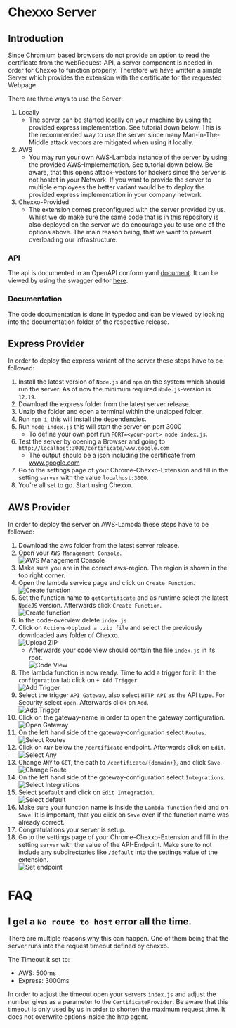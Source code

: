 # Chexxo Server
## Introduction
Since Chromium based browsers do not provide an option to read the certificate from the webRequest-API, a server component is needed in order for Chexxo to function properly. Therefore we have written a simple Server which provides the extension with the certificate for the requested Webpage.

There are three ways to use the Server:
1. Locally
    - The server can be started locally on your machine by using the provided express implementation. See tutorial down below. This is the recommended way to use the server since many Man-In-The-Middle attack vectors are mitigated when using it locally.
2. AWS
    - You may run your own AWS-Lambda instance of the server by using the provided AWS-Implementation. See tutorial down below. Be aware, that this opens attack-vectors for hackers since the server is not hostet in your Network. If you want to provide the server to multiple employees the better variant would be to deploy the provided express implementation in your company network.
3. Chexxo-Provided
    - The extension comes preconfigured with the server provided by us. Whilst we do make sure the same code that is in this repository is also deployed on the server we do encourage you to use one of the options above. The main reason being, that we want to prevent overloading our infrastructure.

### API
The api is documented in an OpenAPI conform yaml [document](./openapi.yaml). It can be viewed by using the swagger editor [here](https://editor.swagger.io/).

### Documentation
The code documentation is done in typedoc and can be viewed by looking into the documentation folder of the respective release.

## Express Provider
In order to deploy the express variant of the server these steps have to be followed:
1. Install the latest version of `Node.js` and `npm` on the system which should run the server. As of now the minimum required `Node.js`-version is `12.19`.
2. Download the express folder from the latest server release.
3. Unzip the folder and open a terminal within the unzipped folder.
4. Run `npm i`, this will install the dependencies.
5. Run `node index.js` this will start the server on port 3000
    - To define your own port run `PORT=<your-port> node index.js`.
6. Test the server by opening a Browser and going to `http://localhost:3000/certificate/www.google.com`
    - The output should be a json including the certificate from www.google.com
7. Go to the settings page of your Chrome-Chexxo-Extension and fill in the setting `server` with the value `localhost:3000`.
8. You're all set to go. Start using Chexxo.

## AWS Provider
In order to deploy the server on AWS-Lambda these steps have to be followed:
1. Download the aws folder from the latest server release.
2. Open your `AWS Management Console`.  
![AWS Management Console](img/1-aws-console.jpg)
3. Make sure you are in the correct aws-region. The region is shown in the top right corner.
4. Open the lambda service page and click on `Create Function`.  
![Create function](img/2-create-function.jpg)
5. Set the function name to `getCertificate` and as runtime select the latest `NodeJS` version. Afterwards click `Create Function`.  
![Create function](img/3-create-function.jpg)
6. In the code-overview delete `index.js`
7. Click on `Actions`->`Upload a .zip file` and select the previously downloaded aws folder of Chexxo.  
![Upload ZIP](img/4-upload-zip.jpg)
    - Afterwards your code view should contain the file `index.js` in its root.  
    ![Code View](img/5-code-view.jpg)
8. The lambda function is now ready. Time to add a trigger for it. In the `configuration` tab click on `+ Add Trigger`.  
![Add Trigger](img/6-add-trigger.jpg)
9. Select the trigger `API Gateway`, also select `HTTP API` as the API type. For Security select `open`. Afterwards click on `Add`.  
![Add Trigger](img/7-add-trigger.jpg)
10. Click on the gateway-name in order to open the gateway configuration.  
![Open Gateway](img/8-open-gateway.jpg)
11. On the left hand side of the gateway-configuration select `Routes`.  
![Select Routes](img/9-select-routes.jpg)
12. Click on `ANY` below the `/certificate` endpoint. Afterwards click on `Edit`.  
![Select Any](img/10-select-any.jpg)
13. Change `ANY` to `GET`, the path to `/certificate/{domain+}`, and click `Save`.  
![Change Route](img/13-change-route.jpg)
14. On the left hand side of the gateway-configuration select `Integrations`.  
![Select Integrations](img/11-select-integrations.jpg)
15. Select `$default` and click on `Edit Integration`.  
![Select default](img/12-select-default.jpg)
16. Make sure your function name is inside the `Lambda function` field and on `Save`. It is important, that you click on `Save` even if the function name was already correct.
14. Congratulations your server is setup.
15. Go to the settings page of your Chrome-Chexxo-Extension and fill in the setting `server` with the value of the API-Endpoint. Make sure to not include any subdirectories like `/default` into the settings value of the extension.  
![Set endpoint](img/13-set-endpoint.jpg)

# FAQ
## I get a `No route to host` error all the time.
There are multiple reasons why this can happen. One of them being that the server runs into the request timeout defined by chexxo.

The Timeout it set to:
 - AWS:     500ms
 - Express: 3000ms

 In order to adjust the timeout open your servers `index.js` and adjust the number gives as a parameter to the `CertificateProvider`. Be aware that this timeout is only used by us in order to shorten the maximum request time. It does not overwrite options inside the http agent.
